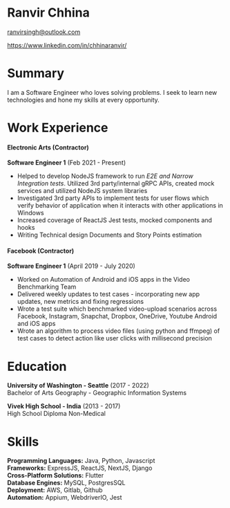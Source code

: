 # Ranvir Chhina

ranvirsingh@outlook.com

https://www.linkedin.com/in/chhinaranvir/

# Summary

I am a Software Engineer who loves solving problems. I seek to learn new 
technologies and hone my skills at 
every opportunity.

# Work Experience

#### Electronic Arts (Contractor)

**Software Engineer 1** (Feb 2021 - Present)

- Helped to develop NodeJS framework to run *E2E and Narrow Integration tests*. Utilized 3rd
party/internal gRPC APIs, created mock services and utilized NodeJS system libraries
- Investigated 3rd party APIs to implement tests for user flows which verify behavior of application when
it interacts with other applications in Windows
- Increased coverage of ReactJS Jest tests, mocked components and hooks
- Writing Technical design Documents and Story Points estimation

#### Facebook (Contractor)

**Software Engineer 1** (April 2019 - July 2020)

- Worked on Automation of Android and iOS apps in the Video Benchmarking Team
- Delivered weekly updates to test cases - incorporating new app updates, new metrics and fixing
regressions
- Wrote a test suite which benchmarked video-upload scenarios across Facebook, Instagram, Snapchat,
Dropbox, OneDrive, Youtube Android and iOS apps
- Wrote an algorithm to process video files (using python and ffmpeg) of test cases to detect action like
user clicks with millisecond precision

# Education

**University of Washington - Seattle** (2017 - 2022)  
Bachelor of Arts Geography - Geographic Information Systems

**Vivek High School - India** (2013 - 2017)  
High School Diploma Non-Medical

# Skills

**Programming Languages:**    Java, Python, Javascript  
**Frameworks:**               ExpressJS, ReactJS, NextJS, Django  
**Cross-Platform Solutions:** Flutter  
**Database Engines:**         MySQL, PostgresSQL  
**Deployment:**               AWS, Gitlab, Github  
**Automation:**               Appium, WebdriverIO, Jest  



